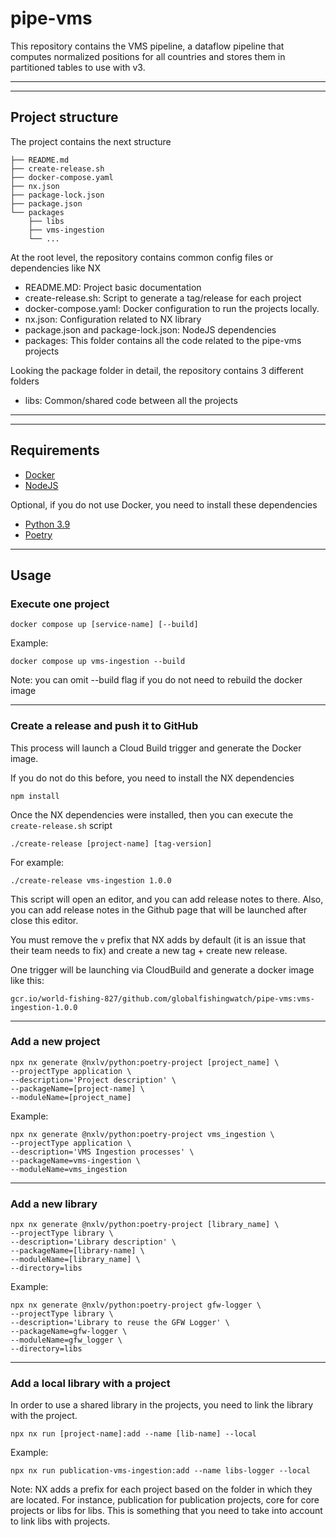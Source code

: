 # pipe-vms

This repository contains the VMS pipeline, a dataflow pipeline that computes normalized positions for all countries and stores them in partitioned tables to use with v3.

---

---

## Project structure

The project contains the next structure

```
├── README.md
├── create-release.sh
├── docker-compose.yaml
├── nx.json
├── package-lock.json
├── package.json
└── packages
    ├── libs
    ├── vms-ingestion
    └── ...
```

At the root level, the repository contains common config files or dependencies like NX
* README.MD: Project basic documentation
* create-release.sh: Script to generate a tag/release for each project
* docker-compose.yaml: Docker configuration to run the projects locally.
* nx.json: Configuration related to NX library
* package.json and package-lock.json: NodeJS dependencies
* packages: This folder contains all the code related to the pipe-vms projects

Looking the package folder in detail, the repository contains 3 different folders
* libs: Common/shared code between all the projects


---

---

## Requirements

* [Docker](https://www.docker.com/get-started/) 
* [NodeJS](https://github.com/nvm-sh/nvm)

Optional, if you do not use Docker, you need to install these dependencies
* [Python 3.9](https://www.python.org/downloads/release/python-390/)
* [Poetry](https://python-poetry.org/docs/)

---

## Usage

### Execute one project

```
docker compose up [service-name] [--build]
```
Example:
```
docker compose up vms-ingestion --build
```
Note: you can omit --build flag if you do not need to rebuild the docker image

---

### Create a release and push it to GitHub
This process will launch a Cloud Build trigger and generate the Docker image.

If you do not do this before, you need to install the NX dependencies

```
npm install
```

Once the NX dependencies were installed, then you can execute the `create-release.sh` script

```
./create-release [project-name] [tag-version]
```

For example:
```
./create-release vms-ingestion 1.0.0
```

This script will open an editor, and you can add release notes to there. Also, you can add release
notes in the Github page that will be launched after close this editor.

You must remove the `v` prefix that NX adds by default (it is an issue that their team needs to fix) and
create a new tag + create new release.

One trigger will be launching via CloudBuild and generate a docker image like this:

```
gcr.io/world-fishing-827/github.com/globalfishingwatch/pipe-vms:vms-ingestion-1.0.0
```

---
### Add a new project

```
npx nx generate @nxlv/python:poetry-project [project_name] \
--projectType application \
--description='Project description' \
--packageName=[project-name] \
--moduleName=[project_name]
```


Example:

```
npx nx generate @nxlv/python:poetry-project vms_ingestion \
--projectType application \
--description='VMS Ingestion processes' \
--packageName=vms-ingestion \
--moduleName=vms_ingestion
```


---
### Add a new library

```
npx nx generate @nxlv/python:poetry-project [library_name] \
--projectType library \
--description='Library description' \
--packageName=[library-name] \
--moduleName=[library_name] \
--directory=libs
```

Example:

```
npx nx generate @nxlv/python:poetry-project gfw-logger \
--projectType library \
--description='Library to reuse the GFW Logger' \
--packageName=gfw-logger \
--moduleName=gfw_logger \
--directory=libs
```

---
### Add a local library with a project

In order to use a shared library in the projects, you need to link the library with
the project.

```
npx nx run [project-name]:add --name [lib-name] --local

```

Example:
```
npx nx run publication-vms-ingestion:add --name libs-logger --local

```

Note: NX adds a prefix for each project based on the folder in which they are located. For instance,
publication for publication projects, core for core projects or libs for libs. This is something that you 
need to take into account to link libs with projects.